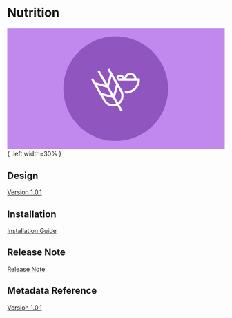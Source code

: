 # Nutrition

![Nutrition](resources/images/package-nutrition.png){ .left width=30% }

## Design

[Version 1.0.1](#nutr-agg-design)

## Installation

[Installation Guide](#nutr-agg-installation)

## Release Note

[Release Note](#nutr-agg-release-note)

## Metadata Reference

[Version 1.0.1](https://packages.dhis2.org/en/NUTR_AGG/1.0.1/DHIS2.38/NUTR_AGG_COMPLETE_1.0.1_DHIS2.38.xlsx)
